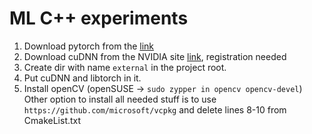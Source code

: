 # ML C++ experiments

1. Download pytorch from the [link](https://pytorch.org/get-started/locally/)
2. Download cuDNN from the NVIDIA site [link](https://developer.nvidia.com/rdp/cudnn-download), registration needed
3. Create dir with name `external` in the project root.
4. Put cuDNN and libtorch in it.
5. Install openCV (openSUSE -> `sudo zypper in opencv opencv-devel`)  
Other option to install all needed stuff is to use `https://github.com/microsoft/vcpkg` and delete lines 8-10 from CmakeList.txt
